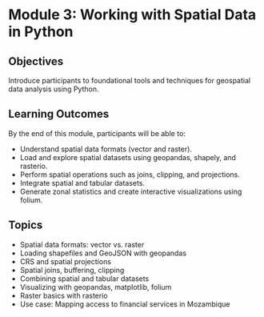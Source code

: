 # Module 3: Working with Spatial Data in Python

## Objectives
Introduce participants to foundational tools and techniques for geospatial data analysis using Python.

## Learning Outcomes
By the end of this module, participants will be able to:
- Understand spatial data formats (vector and raster).
- Load and explore spatial datasets using geopandas, shapely, and rasterio.
- Perform spatial operations such as joins, clipping, and projections.
- Integrate spatial and tabular datasets.
- Generate zonal statistics and create interactive visualizations using folium.

## Topics
- Spatial data formats: vector vs. raster  
- Loading shapefiles and GeoJSON with geopandas  
- CRS and spatial projections  
- Spatial joins, buffering, clipping  
- Combining spatial and tabular datasets  
- Visualizing with geopandas, matplotlib, folium  
- Raster basics with rasterio  
- Use case: Mapping access to financial services in Mozambique  
